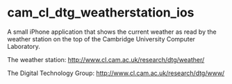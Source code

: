 cam_cl_dtg_weatherstation_ios
=============================

A small iPhone application that shows the current weather as read by the weather station on the top of the Cambridge University Computer Laboratory. 

The weather station: http://www.cl.cam.ac.uk/research/dtg/weather/

The Digital Technology Group: http://www.cl.cam.ac.uk/research/dtg/www/
